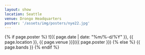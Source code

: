 ```yaml
---
layout: show
location: Seattle
venue: Drongo Headquarters
poster: '/assets/img/posters/nye22.jpg'
---
```


{% if page.poster %}
![{{ page.date | date: "%m/%-d/%Y" }}, {{ page.location }}, {{ page.venue }}]({{ page.poster }})
{% else %}
{{ page.bands }}
{% endif %}
